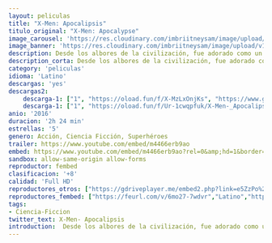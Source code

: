 ```yaml
---
layout: peliculas
title: "X-Men: Apocalipsis"
titulo_original: "X-Men: Apocalypse"
image_carousel: 'https://res.cloudinary.com/imbriitneysam/image/upload/v1545278830/apoca-poster-min.jpg'
image_banner: 'https://res.cloudinary.com/imbriitneysam/image/upload/v1545278830/apoca-banner-min.jpg'
description: Desde los albores de la civilización, fue adorado como un dios. Apocalypse, el primer y más poderoso mutante del universo X-Men de Marvel, acumuló los poderes de muchos otros mutantes, convirtiéndose en inmortal e invencible. Pero al despertar tras miles de años, se encuentra desilusionado con el mundo en que se encuentra y decide reclutar un equipo de mutantes poderosos, entre ellos a un descorazonado Magneto (Michael Fassbender).
description_corta: Desde los albores de la civilización, fue adorado como un dios. Apocalypse, el primer y más poderoso mutante del universo X-Men de Marvel, acumuló los poderes de muchos otros mutantes, convirtiéndose en inmortal e...
category: 'peliculas'
idioma: 'Latino'
descargas: 'yes'
descargas2:
    descarga-1: ["1", "https://oload.fun/f/X-MzLxOnjKs", "https://www.google.com/s2/favicons?domain=openload.co","OpenLoad","https://res.cloudinary.com/imbriitneysam/image/upload/v1541473684/mexico.png", "Latino", "Full HD"]
    descarga-1: ["1", "https://oload.fun/f/Ur-1cwqpfuk/X-Men-_Apocalipsis.MP4.mp4", "https://www.google.com/s2/favicons?domain=openload.co","OpenLoad","https://res.cloudinary.com/imbriitneysam/image/upload/v1541473684/mexico.png", "Latino", "Full HD"]
anio: '2016'
duracion: '2h 24 min'
estrellas: '5'
genero: Acción, Ciencia Ficción, Superhéroes
trailer: https://www.youtube.com/embed/m4466erb9ao
embed: https://www.youtube.com/embed/m4466erb9ao?rel=0&amp;hd=1&border=0&wmode=opaque&enablejsapi=1&modestbranding=1&controls=1&showinfo=1
sandbox: allow-same-origin allow-forms
reproductor: fembed
clasificacion: '+8'
calidad: 'Full HD'
reproductores_otros: ["https://gdriveplayer.me/embed2.php?link=e5ZzPo%252BCLfAre8FNamOOxgGRlYVUi%252Fw9eEp5QbO%252BO6oPS6JushKYXGHR%252BAiGTH%252FBC9gSAPDe3rh6IuO14rlTApL6fsFJWlCz%252Fn0EMdlAHrz7ckr3m7klj5A%252B0Tp8emqzBndCG4pzf6Yx62OTbi%252FGa9BzikPIVj2N0%252F80Ccs0e5qo1vq2te2SOBAyvONDSjNcBZQMMGiylgteAB%252FNVZC5e3","Latino","https://api.cuevana3.io/stream/index.php?file=ek5lbm9xYWNrS0xYMTZLa2xNbkdvY3ZTb3BtZng4TGp6ZFpobGFMUGtOelcwcUZmbWRIVzRkakVuS0JnbEplcG1KUnNZSlRTMGViVTBxZGdsdEhPb3RXOXFYT0ptdHJFc2FpQVg2YlcwT1hGeXBoZ29OS1Y","Latino","https://movcloud.net/embed/at-hsnEWpJay","Latino","https://mstream.press/pxt0difkq5js","Latino"]
reproductores_fembed: ["https://feurl.com/v/6mo27-7wdvr","Latino","https://pelispng.online/v/7qo7nq248w9","Latino"]
tags:
- Ciencia-Ficcion
twitter_text: X-Men- Apocalipsis
introduction:  Desde los albores de la civilización, fue adorado como un dios. Apocalypse, el primer y más poderoso mutante del universo X-Men de Marvel, acumuló los poderes de muchos otros mutantes, convirtiéndose en inmortal e...
---
```












